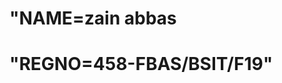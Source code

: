 <!DOCTYPE html>

<!-- Fig. 9.6: RollDice.html -->
<!-- Rolling 12 dice and displaying frequencies. -->
<html>
 <head>
    <meta charset = "utf-8"> 
    <title>Die Rolling Frequencies</title> 
    <h1>"NAME=zain abbas</h1>
    <H1>"REGNO=458-FBAS/BSIT/F19"</H1>
    <style type = "text/css"> 
     img { margin-right: 10px;}

     table { width: 200px; 
            border-collapse: collapse;
            background-color: lightblue;}   
    table, td, th { border: 1px solid black; 
                    padding: 4px; 
                    margin-top: 20px;}
        th { text-align: left;
            color: white;
            background-color: darkblue;} 
</style> 
<script> 
    var frequency1 = 0;
    var frequency2 = 0;
    var frequency3 = 0;
    var frequency4 = 0;
    var frequency5 = 0;
    var frequency6 = 0;
    var totalDice = 0;

    // register button event handler
    function start() 
    {
        var button = document.getElementById( "rollButton" ); 
        button.addEventListener( "click", rollDice, false );
    } //end function start
     
    // roll the dice 
     function rollDice() 
    {
        var face; // face rolled 
        // loop to roll die 12 times
        for ( var i=1; i <=12; ++i ) 
        {
            face = Math.floor( 1 + Math.random() * 6 ); 
            tallyRolls( face );
            setImage( i, face ); // display appropriate die image 48
             ++totalDice; // increment total
        } //end die rolling loop
            updateFrequencyTable(); 
        } // end function rollDice 
         // increment appropriate frequency counter
            function tallyRolls( face ) 
        {
            switch ( face )
        {
            case 1:
            ++frequency1;
            break;
            case 2:
            ++frequency2;
            break;
            case 3:
            ++frequency3;
            break;
            case 4:
            ++frequency4;
            break;
            case 5:
            ++frequency5;
            break;
            case 6:
            ++frequency6;
            break;
        } //end switch function
        //end tallyrolls
        
        //set image source for die
        function setImage( dieNumber, face )
        {
            var dieImg = document.getElementById( "die" + dieNumber );
             dieImg.setAttribute( "src", "die" + face +".png" );
             dieImg.setAttribute( "alt", "die with " + face +" spot(s)" );
        } // end function setImage

        
        function updateFrequencyTable()
        {
            var tableDiv = document.getElementById( "frequencyTableDiv" );

        tableDiv.innerHTML = "<table>" +
            "<caption>Die Rolling Frequencies</caption>" + 
            "<thead><th>Face</th><th>Frequency</th>" + 
            "<th>Percent</th></thead>" + 
            "<tbody><tr><td>1</td><td>" + frequency1 + "</td><td>" + 
            formatPercent(frequency1 / totalDice) + "</td></tr>" + 
            "<tr><td>2</td><td>" + frequency2 + "</td><td>" +
            formatPercent(frequency2 / totalDice)+ "</td></tr>" +
            "<tr><td>3</td><td>" + frequency3 + "</td><td>" +
            formatPercent(frequency3 / totalDice) + "</td></tr>" +
            "<tr><td>4</td><td>" + frequency4 + "</td><td>" +
            formatPercent(frequency4 / totalDice) + "</td></tr>" +
            "<tr><td>5</td><td>" + frequency5 + "</td><td>" + 
            formatPercent(frequency5 / totalDice) + "</td></tr>" +
            "<tr><td>6</td><td>" + frequency6 + "</td><td>" +
            formatPercent(frequency6 / totalDice) + "</td></tr>" +
            "</tbody></table>";

        } // end function updateFrequencyTabl

    // format percentage 
    function formatPercent( value )
    {
        value *= 100; 
        return value.toFixed(2);
     } // end function formatPercen
     window.addEventListener( "load", start, false );
    </script> 
    </head>
    <body>
        <p><img id = "die1" src = "5.jpg" alt = "die 1 image">
            <img id = "die2" src = "2.png" alt = "die 2 image">
            <img id = "die3" src = "3.png" alt = "die 3 image">
            <img id = "die4" src = "4.png" alt = "die 4 image">
            <img id = "die5" src = "5.png" alt = "die 5 image"> 
            <img id = "die6" src = "6.png" alt = "die 6 image"></p> 
            <p><img id = "die7" src = "2.png" alt = "die 7 image"> 
            <img id = "die8" src = "3.png" alt = "die 8 image"> 
            <img id = "die9" src = "5.png" alt = "die 9 image"> 
            <img id = "die10" src = "4.png" alt = "die 10 image"> 
            <img id = "die11" src = "2.png" alt = "die 11 image"> 
            <img id = "die12" src = "1.png" alt = "die 12 image"></p> 
            <form action = "#"></form>
            <input id = "rollButton" type = "button" value = "Roll Dice"> 
            </form>            
            <div id = "frequencyTableDiv"></div>
            </body>
            </html>













































